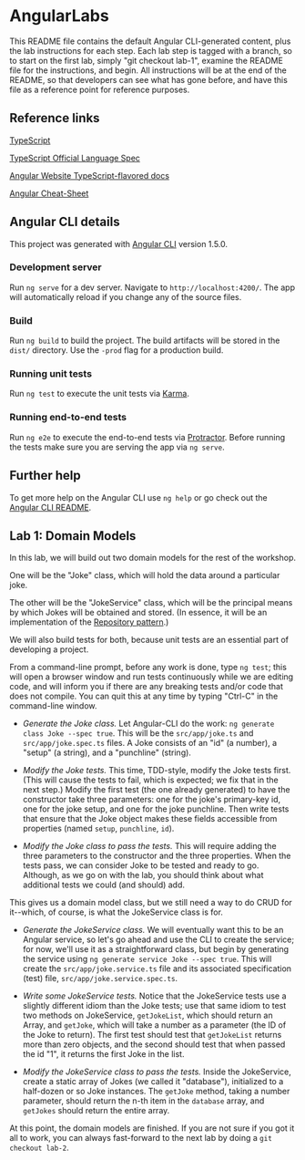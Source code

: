 # AngularLabs

This README file contains the default Angular CLI-generated content, plus the lab instructions for each step. Each lab step is tagged with a branch, so to start on the first lab, simply "git checkout lab-1", examine the README file for the instructions, and begin. All instructions will be at the end of the README, so that developers can see what has gone before, and have this file as a reference point for reference purposes.

## Reference links

[TypeScript](https://github.com/Microsoft/TypeScript)

[TypeScript Official Language Spec](https://github.com/Microsoft/TypeScript/tree/2.1/doc)

[Angular Website TypeScript-flavored docs](https://angular.io/docs/ts/latest/)

[Angular Cheat-Sheet](https://angular.io/docs/ts/latest/guide/cheatsheet.html)

## Angular CLI details

This project was generated with [Angular CLI](https://github.com/angular/angular-cli) version 1.5.0.

### Development server
Run `ng serve` for a dev server. Navigate to `http://localhost:4200/`. The app will automatically reload if you change any of the source files.

### Build

Run `ng build` to build the project. The build artifacts will be stored in the `dist/` directory. Use the `-prod` flag for a production build.

### Running unit tests

Run `ng test` to execute the unit tests via [Karma](https://karma-runner.github.io).

### Running end-to-end tests

Run `ng e2e` to execute the end-to-end tests via [Protractor](http://www.protractortest.org/).
Before running the tests make sure you are serving the app via `ng serve`.

## Further help

To get more help on the Angular CLI use `ng help` or go check out the [Angular CLI README](https://github.com/angular/angular-cli/blob/master/README.md).


## Lab 1: Domain Models

In this lab, we will build out two domain models for the rest of the workshop.

One will be the "Joke" class, which will hold the data around a particular joke.

The other will be the "JokeService" class, which will be the principal means by which Jokes will be obtained and stored. (In essence, it will be an implementation of the [Repository pattern](https://msdn.microsoft.com/en-us/library/ff649690.aspx).)

We will also build tests for both, because unit tests are an essential part of developing a project.

From a command-line prompt, before any work is done, type `ng test`; this will open a browser window and run tests continuously while we are editing code, and will inform you if there are any breaking tests and/or code that does not compile. You can quit this at any time by typing "Ctrl-C" in the command-line window.

* *Generate the Joke class.* Let Angular-CLI do the work: `ng generate class Joke --spec true`. This will be the `src/app/joke.ts` and `src/app/joke.spec.ts` files. A Joke consists of an "id" (a number), a "setup" (a string), and a "punchline" (string).

* *Modify the Joke tests.* This time, TDD-style, modify the Joke tests first. (This will cause the tests to fail, which is expected; we fix that in the next step.) Modify the first test (the one already generated) to have the constructor take three parameters: one for the joke's primary-key id, one for the joke setup, and one for the joke punchline. Then write tests that ensure that the Joke object makes these fields accessible from properties (named `setup`, `punchline`, `id`).

* *Modify the Joke class to pass the tests.* This will require adding the three parameters to the constructor and the three properties. When the tests pass, we can consider Joke to be tested and ready to go. Although, as we go on with the lab, you should think about what additional tests we could (and should) add.

This gives us a domain model class, but we still need a way to do CRUD for it--which, of course, is what the JokeService class is for.

* *Generate the JokeService class.* We will eventually want this to be an Angular service, so let's go ahead and use the CLI to create the service; for now, we'll use it as a straightforward class, but begin by generating the service using `ng generate service Joke --spec true`. This will create the `src/app/joke.service.ts` file and its associated specification (test) file, `src/app/joke.service.spec.ts`.

* *Write some JokeService tests.* Notice that the JokeService tests use a slightly different idiom than the Joke tests; use that same idiom to test two methods on JokeService, `getJokeList`, which should return an Array<Joke>, and `getJoke`, which will take a number as a parameter (the ID of the Joke to return). The first test should test that `getJokeList` returns more than zero objects, and the second should test that when passed the id "1", it returns the first Joke in the list.

* *Modify the JokeService class to pass the tests.* Inside the JokeService, create a static array of Jokes (we called it "database"), initialized to a half-dozen or so Joke instances. The `getJoke` method, taking a number parameter, should return the n-th item in the `database` array, and `getJokes` should return the entire array.

At this point, the domain models are finished. If you are not sure if you got it all to work, you can always fast-forward to the next lab by doing a `git checkout lab-2`. 
